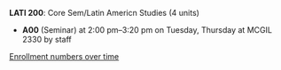 **LATI 200**: Core Sem/Latin Americn Studies (4 units)

- **A00** (Seminar) at 2:00 pm–3:20 pm on Tuesday, Thursday at MCGIL 2330 by staff

[Enrollment numbers over time](./LATI200.tsv)
